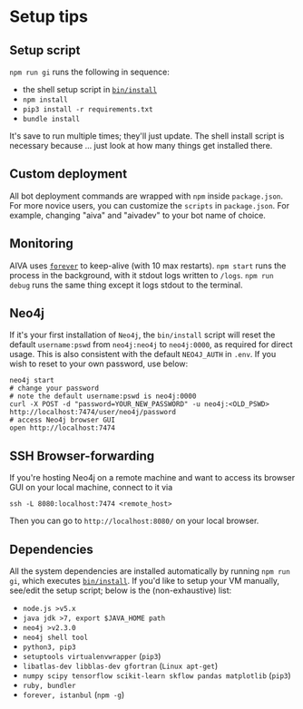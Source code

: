 # <a name="setup-tips"></a>Setup tips

## Setup script

`npm run gi` runs the following in sequence:

- the shell setup script in <a href="https://github.com/kengz/aiva/tree/aiva-v3/bin/install" target="_blank"><code>bin/install</code></a>
- `npm install`
- `pip3 install -r requirements.txt`
- `bundle install`

It's save to run multiple times; they'll just update. The shell install script is necessary because ... just look at how many things get installed there.

## Custom deployment

All bot deployment commands are wrapped with `npm` inside `package.json`. For more novice users, you can customize the `scripts` in `package.json`. For example, changing "aiva" and "aivadev" to your bot name of choice.

## Monitoring

AIVA uses [`forever`](https://github.com/foreverjs/forever) to keep-alive (with 10 max restarts). `npm start` runs the process in the background, with it stdout logs written to `/logs`. `npm run debug` runs the same thing except it logs stdout to the terminal.

## Neo4j
If it's your first installation of `Neo4j`, the `bin/install` script will reset the default `username:pswd` from `neo4j:neo4j` to `neo4j:0000`, as required for direct usage. This is also consistent with the default `NEO4J_AUTH` in `.env`. If you wish to reset to your own password, use below:

```shell
neo4j start
# change your password
# note the default username:pswd is neo4j:0000
curl -X POST -d "password=YOUR_NEW_PASSWORD" -u neo4j:<OLD_PSWD> http://localhost:7474/user/neo4j/password
# access Neo4j browser GUI
open http://localhost:7474
```

## SSH Browser-forwarding

If you're hosting Neo4j on a remote machine and want to access its browser GUI on your local machine, connect to it via 

```shell
ssh -L 8080:localhost:7474 <remote_host>
```

Then you can go to `http://localhost:8080/` on your local browser.


## <a name="dependencies"></a>Dependencies

All the system dependencies are installed automatically by running `npm run gi`, which executes <a href="https://github.com/kengz/aiva/tree/aiva-v3/bin/install" target="_blank"><code>bin/install</code></a>. If you'd like to setup your VM manually, see/edit the setup script; below is the (non-exhaustive) list:

- `node.js >v5.x`
- `java jdk >7, export $JAVA_HOME path`
- `neo4j >v2.3.0`
- `neo4j shell tool`
- `python3, pip3`
- `setuptools virtualenvwrapper` (`pip3`)
- `libatlas-dev libblas-dev gfortran` (`Linux apt-get`)
- `numpy scipy tensorflow scikit-learn skflow pandas matplotlib` (`pip3`)
- `ruby, bundler`
- `forever, istanbul` (`npm -g`)


